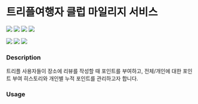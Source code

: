# 트리플여행자 클럽 마일리지 서비스
<img src="https://img.shields.io/badge/Language-Java 18-green?style=flat"/> <img src="https://img.shields.io/badge/Framework-Spring Boot 2.7.1-blue?style=flat"/> <img src="https://img.shields.io/badge/Build Tool-Gradl-sky?style=flat"/> <img src="https://img.shields.io/badge/DB-MySQL 5.7-yellow?style=flat"/>

<img src="https://img.shields.io/badge/JPA-red"/> <img src="https://img.shields.io/badge/Lombok-red"/> <img src="https://img.shields.io/badge/Junit5-red"/>

### Description

트리플 사용자들이 장소에 리뷰를 작성할 때 포인트를 부여하고, 전체/개인에 대한 포인트 부여 히스토리와 개인별 누적 포인트를 관리하고자 합니다.


### Usage

